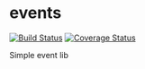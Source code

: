 events
======

[![Build Status](https://travis-ci.org/thibaud-evaneos/events.png?branch=master)](https://travis-ci.org/thibaud-evaneos/events)
[![Coverage Status](https://coveralls.io/repos/thibaud-evaneos/events/badge.png?branch=master)](https://coveralls.io/r/thibaud-evaneos/events?branch=master)

Simple event lib
